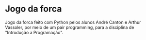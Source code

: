 # Jogo da forca

Jogo da forca feito com Python pelos alunos André Canton e Arthur Vassoler, por meio de um pair programming, para a disciplina de "Introdução a Programação". 
